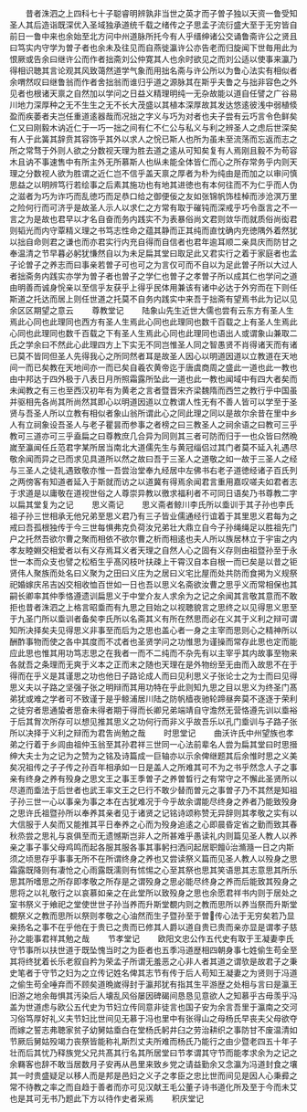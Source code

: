 <!-- { "loadSidebar": true } -->
　　昔者洙泗之上四科七十子聪睿明辨孰非当世之英才而子曽子独以天资一鲁受知圣人其后造诣既深优入圣域独承道统千载之绪传之子思孟子流衍盛大至于无穷皆自前日一鲁中来也余始至北方问中州道脉所托今有人乎缙绅诸公交诵鲁斋许公之贤且曰笃实内守学为曽子者也余未及往见而自燕徙瀛许公亦告老而归旋闻下世毎用此为恨厥或告余曰继许公而作者拙斋刘公仲寛其人也余时欲见之而刘公适以使事来瀛乃得相识聴其言论观其风致蔼然道学气象而用拙名斋与许公所以为鲁心法实有相似者余喟然叹曰继鲁翁而作者舍拙翁而谁归乎道之源脉其在斯乎夫鲁之与拙非容色之外见者也根诸天禀之自然加以学问之日益义精理明纯一无杂故能以道自任譬之广谷易川地力深厚种之无不生生之无不长大茂盛以其植本深厚故其发达悠逺彼浅中弱植倐盈而疾萎者夫岂任重道逺器哉而况拙之字义与巧为对者也夫子尝有云巧言令色鲜矣仁又曰刚毅木讷近仁于一巧一拙之间有仁不仁公与私义与利之辨圣人之虑后世深矣有人于此簧其辞贲其容饰乎其外以求人之恱已斯人也所为虽未至流荡而忘返而志之所之常骛于外则人欲之分数视天理为胜去道之逺从可知矣复有人焉刚且毅不为苟容木且讷不事速售中有所主外无所慕斯人也纵未能全体皆仁而心之所存常务乎内则天理之分数视人欲为胜谓之近仁岂不信乎盖天禀之厚者为朴为纯由是而加之以审问慎思益之以明辨笃行若绘事之后素其施功也有地其进徳也有本何往而不为仁乎而人伪之滋者为巧为诈巧而乱徳巧而足恭口给之御便佞之友如张锦帆饰桂棹而渉沧溟万里之险何行而可济乎是故圣人示人以求仁之方常有取于磪钝而深戒乎巧令亟言之不一言之为是故也君早以才名自奋而务内践实不为表暴俗尚文君则敛华而就质俗尚衒君则韬光而内守覃精义理之书笃志性命之蕴其静而正其纯而直忱确内充徳隅外着然犹以拙自命则君之谦也而亦君实行内充自得而自信者也君年逾耳顺二亲具庆而防甘之奉温清之节早暮必躬犹慊然自以为未足扁其堂曰取足此又君实行之着于家庭者也孟子论曽子之养志而曰事亲若曽子可也可之为言仅可而不自以为足此曽子所以大过人者拙斋务内践实亦学为曽子者也曽子之学仁也曽子之孝曽子所以成其仁也学问之道由明善而诚身恱亲以至信乎友获乎上得乎民体用兼该有诸中必达于外穷而在下则任斯道之托达而居上则任世道之托莫不自务内践实中来吾于拙斋有望焉书此为记以见余区区期望之意云
　　尊教堂记
　　陆象山先生近世大儒也尝有云东方有圣人生焉此心同也此理同也西方有圣人生焉此心同也此理同也数千百载之上有圣人生焉此心同也此理同也数千百载之下有圣人生焉此心同也此理同也语出人或谓象山兼取二氏之学余曰不然此心此理四方上下实无不同岂惟圣人同之智愚贤不肖得诸天而有诸已莫不皆同但圣人先得我心之所同然者耳是故圣人因心以明道因道以立教道在天地间一而已矣教在天地间亦一而已矣自羲农黄帝迄于唐虞商周之盛此一道也此一教也由中邦达于四外极于八表日月所照霜露所坠此一道也此一教也闻域中有四大者矣而未闻教之有三也至西汉初年有为黄老之言者暨晋宋齐梁魏隋而西竺之教行乎中国虽并驱相先各尚其所尚然其即心以明道因道以立教谓人性无有不善人皆可以学至于圣贤与吾圣人所以立教有相似者象山翁所谓此心之同此理之同以是故尔余昔在里中乡人有立祠象设吾圣人与老子瞿昙而参事之者榜之曰三教圣人之祠余语之曰教可三乎教可三道亦可三乎盍扁之曰尊教庶几合异为同则其三者可防而归于一也众皆曰然晩嵗至瀛闻任丘范君字某所居当南北大道儒先生与黄冠缁侣过其门者莫不延入礼遇尽敬余闻而异之已而求见具道所以然之故曰吾于三圣人之道敬之如一故于三圣人之经与三圣人之徒礼遇致敬亦惟一吾尝治堂奉九经居中左佛书右老子道徳经诸子百氏列之两傍客有知道者延入于斯就而访之以道冀有得焉余闻君言重用嘉叹嗟夫如君者志于求道是以庸敬在道视世俗之人尊崇异教以徼求福利者不可同日语矣乃书尊教二字以扁其堂复为之记
　　思义斋记
　　思义斋者鲸川李氏所以埀训于其子孙也李氏祖子孙三世相承无他兄弟至思义君乃有三子皆业儒通经行谊着于其里思义君每为之戒曰吾孤根独传于今三世每惧弗克负荷汝兄弟壮大鼎立自今子孙绳绳足以胜祖先门户之托然吾欲尔曹之聚而相依不欲尔曹之析而相逺也夫人所以族居林立于宇宙之内孝友睦婣交相爱者以有义存焉耳义者天理之自然人心之固有义存则由祖暨孙至于永世一本而众支也譬之松栢生乎髙冈枝叶扶疎上干霄汉自本自根一而已矣是以昔之钜贤伟人聚族而处名曰义聚为之田曰义庄为之居曰义宅比屋而处共防而食掲为义规祭祀婚嫁庆吊吉凶交相收恤百世如一日也吾以思义名斋欲汝曹之思乎义而常相保也其嗣长卿率其仲季恪遵遗训扁思义于中堂介友人求余为之记之余闻其言敬其意而不敢拒也昔者洙泗之上格言昭埀而有九思之目始之以视聴貌言之思终之以见得思义思至于九圣门所以埀训者备矣李氏所以名斋其义有所在然思而必在义其于义利之辩可谓知所决择矣夫见得思义非事至而后为之思也盖心者一身之主宰而思则心之精神所以酬酢事物而使之各中其度而不忒者也圣贤学问之功惟思为谨操而常存此思也定而能应此思也惟其用功笃志思之在我者一而不二纯而不杂先有以主宰乎其内故事至物来各就吾之条理而无爽于义本之正而末之随也天理在是外物纷至无由而入故思不在于得而在乎义是其谨思之功也他日子路论成人而曰见利思义子张论士之为士而曰见得思义夫以子路之坚强子张之明辩而其用功特在乎此则知九思之目以思义为终圣门髙弟犹或难之学者可不致谨于是乎鲸浦居川陆之防帆樯夜驰轮蹄昼奔莫不逐逐于荣利之徒穷者思通蛰者思奋未得者期于得而长卿兄弟端靖自守澹然无营恪遵先训以埀裕于后其胷次所存可以想见推其思义之功何行而非义乎故吾乐以孔门埀训与子路子张所以决择于义利之辩而为君吿尚勉之哉
　　时思堂记
　　曲沃许氏中州望族也孝弟之行着于乡闾由祖仲玉翁至其孙君祥三世同一心法前辈名人尝为扁其堂曰时思搢绅大夫士为之记为之赞为之铭及诗篇成一巨轴亦以示余俾继题其后余惟时思之义美矣况祖传之子子传之孙百年相承如一日是盖人之所难其可不为之书乎然念人子之事亲有终身之养有殁身之思文王之事王季曽子之养曽晳行之有常守之不懈此圣贤所以尽道而埀法于后世者也武王率文王之巳行不敢少替而曽元之事曽子乃不其然是知祖子孙三世一心以事亲为事之本在古犹难况于今乎故余谓能尽终身之养者乃能致殁身之思许氏祖暨孙所以奉养其亲者见于诸贤之记铭诗颂称赞无异辞则其孝敬之实有以大信服于人矣而又能推其平日奉养之心而为殁身追逺之心即晨昏定省之勤而致其春秋烝尝之思礼与哀俱至而无遗憾斯岂非人之所甚难乎愚读礼内则篇见圣人教人以养亲之事子事父母鸡鸣而起各服其服各事其事躬扫洒问起居职饘治滫瀡一日之内斯须之顷思存乎事事无所不在所谓终身之养也又尝读祭义篇而见圣人教人以殁身之思霜露既降则有凄怆之心雨露既濡则有怵惕之心至其祭也思其笑语思其志意思其所乐思其所嗜思之所存即孝敬之所存是之谓殁身之思必能尽终身之养而后能致其殁身之思将之以礼敬行之以哀慕如亲之在此堂所以致殁身之思也余愿君祥书内则于居处之室书祭义于飨祀之堂使世世子孙当养而升斯堂覩内则之教而思所以养当祭而升斯堂覩祭义之教而思所以祭则孝敬之心油然而生子暨孙至于曽传心法于无穷矣若乃显亲扬名之事不在乎他在于贵已之贵而已修其人爵以道自贵已贵而亲亦显是谓孝子慈孙之能事君祥其勉之哉
　　节孝堂记
　　欧阳文忠公作五代史有取于王凝妻李氏守节事所以扶世道于既坠愧当时之为臣者也五季冯道歴相四朝身事七姓偷生苟全至其将终犹着长乐老叙自矜为荣孟子所谓无羞恶之心非人者其道之谓欤是故君子之秉史笔者于守节之妇为之立传记姓名俾其志节有传于后人苟知王凝妻之为贤则于冯道之偷生苟全唾弃而不顾矣道晩嵗得封于瀛邦犹有指其生平游歴之处相与言曰是瀛王旧游之地余毎惧其汚染后人壊乱风俗屡因碑碣间恳恳见意欲人之知慕乎古毋羡乎冯盖为世道虑与欧公五代史为节妇立传同意非徒言也国子安为余言吾里于瀛南之交河习俗笃厚好礼义夫节妇比世间见无慕于冯也里中有张得山之母杨氏早丧夫父母欲夺而嫁之誓志弗聴家贫子幼舅姑埀白在堂杨氏躬井臼之劳治耕织之事防甘不废温清如节厥后舅姑殁竭力丧祭皆能称礼斯烈丈夫所难而杨氏乃能行之由少暨老四五十年子壮而后其忧乃释族党父兄共髙其行名其所居堂曰节孝谓其守节而能孝求余为之记之余羇客也辞不敢当居数月子安再从邑里来致乡党之请益勤余又念瀛为冯道封食之壤其一时贵盛疑足以移人而是邦是邑妇之义子之孝臣之忠比世而间见是因人心秉彛之常不待教之率之而自趋于善者而亦可见汉献王毛公董子诗书道化所及至于今而未艾也是其可无书乃题此下方以待作史者采焉
　　积庆堂记
